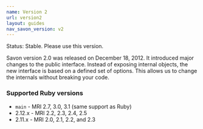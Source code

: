 ```yaml
---
name: Version 2
url: version2
layout: guides
nav_savon_version: v2
---
```


Status: Stable. Please use this version.

Savon version 2.0 was released on December 18, 2012. It introduced major changes to the public interface.
Instead of exposing internal objects, the new interface is based on a defined set of options. This allows
us to change the internals without breaking your code.


### Supported Ruby versions

* `main` - MRI 2.7, 3.0, 3.1 (same support as Ruby)
* 2.12.x - MRI 2.2, 2.3, 2.4, 2.5
* 2.11.x - MRI 2.0, 2.1, 2.2, and 2.3
